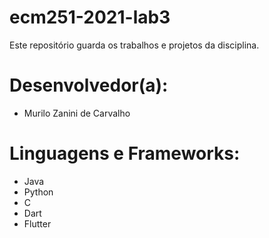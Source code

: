 # ecm251-2021-lab3
Este repositório guarda os trabalhos e projetos da disciplina.

# Desenvolvedor(a):
- Murilo Zanini de Carvalho

# Linguagens e Frameworks:
- Java
- Python
- C
- Dart
- Flutter